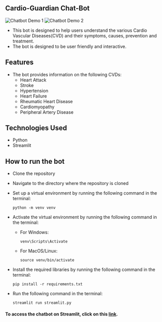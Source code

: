 ## Cardio-Guardian Chat-Bot

![Chatbot Demo 1](https://res.cloudinary.com/dbisqdemp/image/upload/v1719953875/Chatbot_Demo_1_wlqsgm.png)
![Chatbot Demo 2](https://res.cloudinary.com/dbisqdemp/image/upload/v1719953874/Chatbot_Demo_2_jhxvwh.png)


- This bot is designed to help users understand the various Cardio Vascular Diseases(CVD) and their symptoms, causes, prevention and treatment.
- The bot is designed to be user friendly and interactive.

## Features
- The bot provides information on the following CVDs:
  - Heart Attack
  - Stroke
  - Hypertension
  - Heart Failure
  - Rheumatic Heart Disease
  - Cardiomyopathy
  - Peripheral Artery Disease

## Technologies Used
- Python
- Streamlit

## How to run the bot
- Clone the repository
- Navigate to the directory where the repository is cloned
- Set up a virtual environment by running the following command in the terminal:
  ```
  python -m venv venv
  ```
- Activate the virtual environment by running the following command in the terminal:
    - For Windows:
        ```
        venv\Scripts\Activate
        ```
    - For MacOS/Linux:
        ```
        source venv/bin/activate
        ```

- Install the required libraries by running the following command in the terminal:
  ```
  pip install -r requirements.txt
  ```
- Run the following command in the terminal:
  ```
  streamlit run streamlit.py
  ```

 #### To access the chatbot on Streamlit, click on this <a href="https://cardioguardian2.streamlit.app/" target="_blank">link</a>.